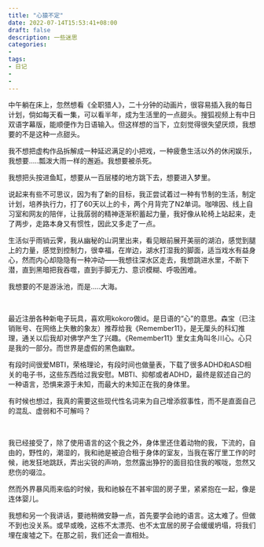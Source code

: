 ```yaml
---
title: "心猿不定"
date: 2022-07-14T15:53:41+08:00
draft: false
description: 一些迷思
categories: 
- 
tags:
- 日记
-
-
---
```




中午躺在床上，忽然想看《全职猎人》，二十分钟的动画片，很容易插入我的每日计划，倘如每天看一集，可以看半年，成为生活里的一点甜头。搜狐视频上有中日双语字幕版，能顺便作为日语输入。但这样想的当下，立刻觉得很失望厌烦，我想要的不是这种一点甜头。

我不想把虚构作品拆解成一种延迟满足的小把戏，一种疲惫生活以外的休闲娱乐，我想要.....瓢泼大雨一样的邂逅。我想要被杀死。

我想把头按进鱼缸，想要从一百层楼的地方跳下去，想要进入梦里。

说起来有些不可思议，因为有了新的目标，我正尝试着过一种有节制的生活，制定计划，培养执行力，打了60天以上的卡，两个月背完了N2单词。咖啡因、线上自习室和网友的陪伴，让我孱弱的精神逐渐积蓄起力量，我好像从轮椅上站起来，走了两步，走路本身又有惯性，因此又多走了一点。

生活似乎雨销云霁，我从幽秘的山洞里出来，看见眼前展开美丽的湖泊，感觉到腿上的力量，感觉到控制力，很幸福，在岸边，湖水打湿我的脚面，适当戏水有益身心，然而内心却隐隐有一种冲动——我想往深水区走去，我想跳进水里，不断下潜，直到黑暗把我吞噬，直到手脚无力、意识模糊、呼吸困难。

我想要的不是游泳池，而是.....大海。

&nbsp;

最近注册各种新电子玩具，喜欢用kokoro做id。是日语的“心”的意思。森宝（已注销账号、在网络上失散的象友）推荐给我《Remember11》，是无厘头的科幻推理，通关以后我却对佛学产生了兴趣。《Remember11》里女主角叫冬川心。心只是我的一部分。而世界是虚假的黑色幽默。

有段时间很爱MBTI，荣格理论，有段时间也做量表，下载了很多ADHD和ASD相关的电子书，这些东西给过我安慰。MBTI、抑郁或者ADHD，最终是叙述自己的一种语言，恐惧来源于未知，而最大的未知正在我的身体里。

有时候也想过，我真的需要这些现代性名词来为自己增添叙事性，而不是直面自己的混乱、虚弱和不可解吗？

&nbsp;

我已经接受了，除了使用语言的这个我之外，身体里还住着动物的我，下流的，自由的，野性的，潮湿的，我和祂是被迫合租于身体的室友，当我在客厅里工作的时候，祂发狂地跳跃，弄出尖锐的声响，忽然露出狰狞的面目掐住我的喉咙，忽然又悲伤的啜泣。

然而外界暴风雨来临的时候，我和祂躲在不甚牢固的房子里，紧紧抱在一起，像是连体婴儿。

我想和另一个我讲话，要祂稍微安静一点，首先要学会祂的语言。这太难了。但做不到也没关系。或早或晚，这栋不太漂亮、也不太宜居的房子会缓缓坍塌，将我们埋在废墟之下。在那之前，我们还会一直相处。
